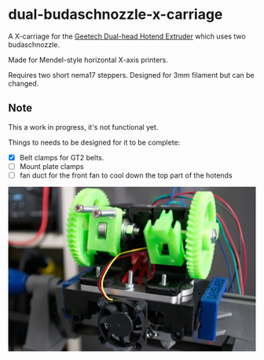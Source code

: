dual-budaschnozzle-x-carriage
=============================

A X-carriage for the [Geetech Dual-head Hotend Extruder](http://www.geeetech.com/dualhead-hotend-extruder-0350405mm-nozzle-for-3mm-filament-p-749.html) which uses two budaschnozzle.

Made for Mendel-style horizontal X-axis printers.

Requires two short nema17 steppers. Designed for 3mm filament but can be changed.

## Note

This a work in progress, it's not functional yet.

Things to needs to be designed for it to be complete:

 - [x] Belt clamps for GT2 belts.
 - [ ] Mount plate clamps
 - [ ] fan duct for the front fan to cool down the top part of the hotends

![Work in progress](wip.jpg)
